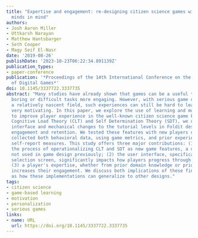 ```yaml
---
title: "Expertise and engagement: re-designing citizen science games with players'
  minds in mind"
authors:
- Josh Aaron Miller
- Uttkarsh Narayan
- Matthew Hantsbarger
- Seth Cooper
- Magy Seif El-Nasr
date: '2019-08-26'
publishDate: '2023-10-23T06:22:34.891139Z'
publication_types:
- paper-conference
publication: '*Proceedings of the 14th International Conference on the Foundations
  of Digital Games*'
doi: 10.1145/3337722.3337735
abstract: "Many studies have already shown that games can be a useful tool to make
  boring or difficult tasks more engaging. However, with serious game design being
  a relatively nascent field, such experiences can still be hard to learn and not
  very motivating. In this paper, we explore the use of learning and motivation frameworks
  to improve player experience in the well-known citizen science game Foldit. Using
  Cognitive Load Theory (CLT) and Self Determination Theory (SDT), we developed six
  interface and mechanical changes to the tutorial levels in Foldit designed to increase
  engagement and retention. We tested these features with new players of Foldit and
  collected both behavioral data, using game metrics, and prior experience data, using
  self-report measures. This study offers three major contributions: (1) we document
  the process of operationalizing CLT and SDT as new game features, a unique methodology
  not used in game design previously; (2) the user interface, specifically the level
  selection screen, significantly impacts how players progress through the game; and
  (3) a player's expertise, whether from prior domain knowledge or prior gaming experience,
  increases their engagement. We discuss both implications of these findings as well
  as how these implementations can generalize to other designs."
tags:
- citizen science
- game-based learning
- motivation
- personalization
- serious games
links:
- name: URL
  url: https://doi.org/10.1145/3337722.3337735
---
```

